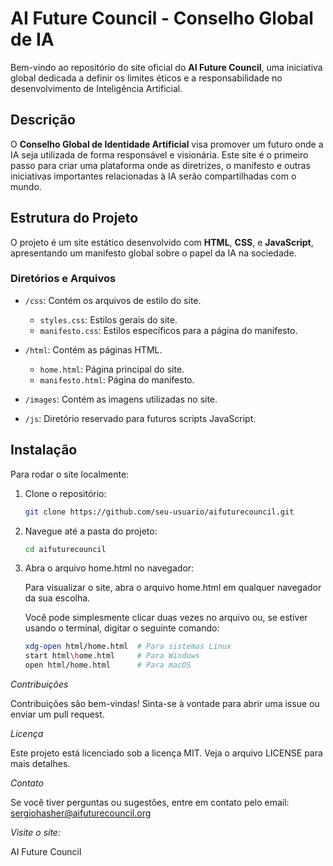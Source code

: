 # AI Future Council - Conselho Global de IA

Bem-vindo ao repositório do site oficial do **AI Future Council**, uma iniciativa global dedicada a definir os limites éticos e a responsabilidade no desenvolvimento de Inteligência Artificial.

## Descrição

O **Conselho Global de Identidade Artificial** visa promover um futuro onde a IA seja utilizada de forma responsável e visionária. Este site é o primeiro passo para criar uma plataforma onde as diretrizes, o manifesto e outras iniciativas importantes relacionadas à IA serão compartilhadas com o mundo.

## Estrutura do Projeto

O projeto é um site estático desenvolvido com **HTML**, **CSS**, e **JavaScript**, apresentando um manifesto global sobre o papel da IA na sociedade. 

### Diretórios e Arquivos

- `/css`: Contém os arquivos de estilo do site.
  - `styles.css`: Estilos gerais do site.
  - `manifesto.css`: Estilos específicos para a página do manifesto.
  
- `/html`: Contém as páginas HTML.
  - `home.html`: Página principal do site.
  - `manifesto.html`: Página do manifesto.
  
- `/images`: Contém as imagens utilizadas no site.
  
- `/js`: Diretório reservado para futuros scripts JavaScript.

## Instalação

Para rodar o site localmente:

1. Clone o repositório:
   
      ```bash   
      git clone https://github.com/seu-usuario/aifuturecouncil.git
      ```

2. Navegue até a pasta do projeto:
     ```bash  
     cd aifuturecouncil
      ```

3. Abra o arquivo home.html no navegador:

   Para visualizar o site, abra o arquivo home.html em qualquer navegador da sua escolha.

   Você pode simplesmente clicar duas vezes no arquivo ou, se estiver usando o terminal, digitar o seguinte comando:

    ```bash
    xdg-open html/home.html  # Para sistemas Linux
    start html\home.html     # Para Windows
    open html/home.html      # Para macOS 
    ```


*Contribuições*

Contribuições são bem-vindas! Sinta-se à vontade para abrir uma issue ou enviar um pull request.

*Licença*

Este projeto está licenciado sob a licença MIT. Veja o arquivo LICENSE para mais detalhes.

*Contato*

Se você tiver perguntas ou sugestões, entre em contato pelo email: sergiohasher@aifuturecouncil.org

*Visite o site:*

AI Future Council

